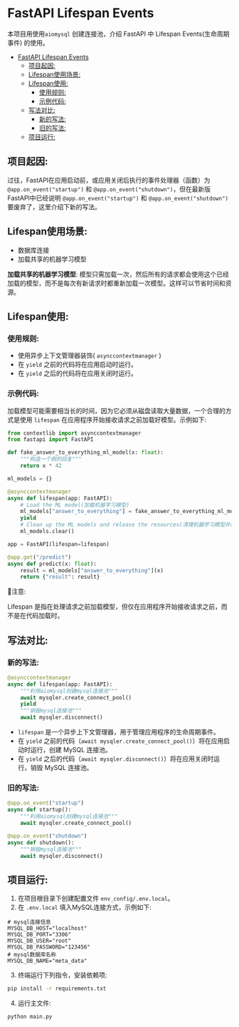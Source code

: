 # FastAPI Lifespan Events

本项目用使用`aiomysql` 创建连接池，介绍 FastAPI 中 Lifespan Events(生命周期事件) 的使用。<br>
- [FastAPI Lifespan Events](#fastapi-lifespan-events)
  - [项目起因:](#项目起因)
  - [Lifespan使用场景:](#lifespan使用场景)
  - [Lifespan使用:](#lifespan使用)
    - [使用规则:](#使用规则)
    - [示例代码:](#示例代码)
  - [写法对比:](#写法对比)
    - [新的写法:](#新的写法)
    - [旧的写法:](#旧的写法)
  - [项目运行:](#项目运行)


## 项目起因:

过往，FastAPI在应用启动前，或应用关闭后执行的事件处理器（函数）为`@app.on_event("startup")` 和 `@app.on_event("shutdown")`，但在最新版FastAPI中已经说明 `@app.on_event("startup")` 和 `@app.on_event("shutdown")` 要废弃了，这里介绍下新的写法。<br>


## Lifespan使用场景:

- 数据库连接
- 加载共享的机器学习模型

**加载共享的机器学习模型**: 模型只需加载一次，然后所有的请求都会使用这个已经加载的模型，而不是每次有新请求时都重新加载一次模型。这样可以节省时间和资源。<br>


## Lifespan使用:

### 使用规则:

- 使用异步上下文管理器装饰( `asynccontextmanager` )
- 在 `yield` 之前的代码将在应用启动时运行。
- 在 `yield` 之后的代码将在应用关闭时运行。

### 示例代码:

加载模型可能需要相当长的时间，因为它必须从磁盘读取大量数据，一个合理的方式是使用 `lifespan` 在应用程序开始接收请求之前加载好模型。示例如下:<br>

```python
from contextlib import asynccontextmanager
from fastapi import FastAPI

def fake_answer_to_everything_ml_model(x: float):
    """构造一个假的回复"""
    return x * 42

ml_models = {}

@asynccontextmanager
async def lifespan(app: FastAPI):
    # Load the ML model(加载机器学习模型)
    ml_models["answer_to_everything"] = fake_answer_to_everything_ml_model
    yield
    # Clean up the ML models and release the resources(清理机器学习模型并释放资源)
    ml_models.clear()

app = FastAPI(lifespan=lifespan)

@app.get("/predict")
async def predict(x: float):
    result = ml_models["answer_to_everything"](x)
    return {"result": result}
```

🚨注意:<br>

Lifespan 是指在处理请求之前加载模型，但仅在应用程序开始接收请求之前，而不是在代码加载时。<br>


## 写法对比:

### 新的写法:

```python
@asynccontextmanager
async def lifespan(app: FastAPI):
    """利用aiomysql创建mysql连接池"""
    await mysqler.create_connect_pool()
    yield
    """销毁mysql连接池"""
    await mysqler.disconnect()
```

- `lifespan` 是一个异步上下文管理器，用于管理应用程序的生命周期事件。
- 在 `yield` 之前的代码（`await mysqler.create_connect_pool()`）将在应用启动时运行，创建 MySQL 连接池。
- 在 `yield` 之后的代码（`await mysqler.disconnect()`）将在应用关闭时运行，销毁 MySQL 连接池。

### 旧的写法:

```python
@app.on_event("startup")
async def startup():
    """利用aiomysql创建mysql连接池"""
    await mysqler.create_connect_pool()

@app.on_event("shutdown")
async def shutdown():
    """销毁mysql连接池"""
    await mysqler.disconnect()
```


## 项目运行:

1. 在项目根目录下创建配置文件 `env_config/.env.local`。
2. 在 `.env.local` 填入MySQL连接方式，示例如下:

```log
# mysql连接信息
MYSQL_DB_HOST="localhost"
MYSQL_DB_PORT="3306"
MYSQL_DB_USER="root"
MYSQL_DB_PASSWORD="123456"
# mysql数据库名称
MYSQL_DB_NAME="meta_data"
```

3. 终端运行下列指令，安装依赖项:

```bash
pip install -r requirements.txt
```

4. 运行主文件:

```bash
python main.py
```